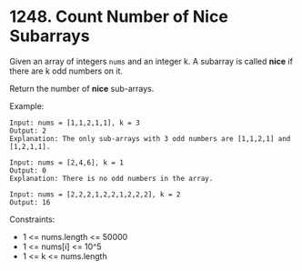# 1248. Count Number of Nice Subarrays

Given an array of integers `nums` and an integer k. A subarray is called **nice** if there are k odd numbers on it.

Return the number of **nice** sub-arrays.

Example:
```
Input: nums = [1,1,2,1,1], k = 3
Output: 2
Explanation: The only sub-arrays with 3 odd numbers are [1,1,2,1] and [1,2,1,1].

Input: nums = [2,4,6], k = 1
Output: 0
Explanation: There is no odd numbers in the array.

Input: nums = [2,2,2,1,2,2,1,2,2,2], k = 2
Output: 16
```

Constraints:
* 1 <= nums.length <= 50000
* 1 <= nums[i] <= 10^5
* 1 <= k <= nums.length
